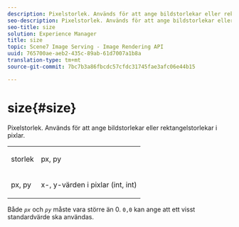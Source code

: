 ```yaml
---
description: Pixelstorlek. Används för att ange bildstorlekar eller rektangelstorlekar i pixlar.
seo-description: Pixelstorlek. Används för att ange bildstorlekar eller rektangelstorlekar i pixlar.
seo-title: size
solution: Experience Manager
title: size
topic: Scene7 Image Serving - Image Rendering API
uuid: 765700ae-aeb2-435c-89ab-61d7007a1b8a
translation-type: tm+mt
source-git-commit: 7bc7b3a86fbcdc57cfdc31745fae3afc06e44b15

---
```



# size{#size}

Pixelstorlek. Används för att ange bildstorlekar eller rektangelstorlekar i pixlar.

<table id="simpletable_06761BED6FF14C2A83745A78B10D3419"> 
 <tr class="strow"> 
  <td class="stentry"> <p><span class="codeph"> <span class="varname"> storlek</span></span> </p> </td> 
  <td class="stentry"> <p><span class="codeph"> <span class="varname"> px, py</span></span> </p></td> 
 </tr> 
 <tr class="strow"> 
  <td class="stentry"> <p><span class="codeph"> <span class="varname"> px, py</span></span> </p></td> 
  <td class="stentry"> <p>x-, y-värden i pixlar (int, int) </p></td> 
 </tr> 
</table>

Både *`px`* och *`py`* måste vara större än 0. `0,0` kan ange att ett visst standardvärde ska användas.
